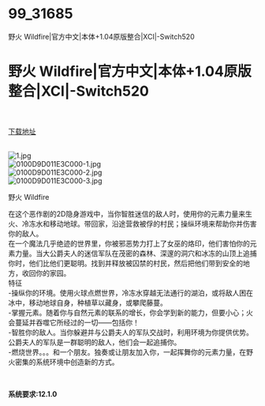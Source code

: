 # 99_31685
野火 Wildfire|官方中文|本体+1.04原版整合|XCI|-Switch520
# 野火 Wildfire|官方中文|本体+1.04原版整合|XCI|-Switch520
 <br/></br>
[下载地址](https://www.switch520.cc/article/31685 "下载地址")
<br/></br>

<p><img title="1.jpg" src="https://www.switch520.cc/muke_img/2022_05_23_75102b26fa5d3.jpg" alt="1.jpg"><br>
<img title="0100D9D011E3C000-1.jpg" src="https://www.switch520.cc/muke_img/2022_05_23_2faaf36d62200.jpg" alt="0100D9D011E3C000-1.jpg"><br>
<img title="0100D9D011E3C000-2.jpg" src="https://www.switch520.cc/muke_img/2022_05_23_b24af6524a873.jpg" alt="0100D9D011E3C000-2.jpg"><br>
<img title="0100D9D011E3C000-3.jpg" src="https://www.switch520.cc/muke_img/2022_05_23_d2b85360ff580.jpg" alt="0100D9D011E3C000-3.jpg"></p>
<p>野火 Wildfire</p>
<p>在这个恶作剧的2D隐身游戏中，当你智胜迷信的敌人时，使用你的元素力量来生火、冷冻水和移动地球。带回家，沿途营救被俘的村民；操纵环境来帮助你并伤害你的敌人。<br>
在一个魔法几乎绝迹的世界里，你被邪恶势力打上了女巫的烙印，他们害怕你的元素力量。当大公爵夫人的迷信军队在茂密的森林、深邃的洞穴和冰冻的山顶上追捕你时，他们比他们更聪明。找到并释放被囚禁的村民，然后把他们带到安全的地方，收回你的家园。<br>
特征<br>
-操纵你的环境。使用火球点燃世界，冷冻水穿越无法通行的湖泊，或将敌人困在冰中，移动地球自身，种植草以藏身，或攀爬藤蔓。<br>
-掌握元素。随着你与自然元素的联系的增长，你会学到新的能力，但要小心；火会蔓延并吞噬它所经过的一切——包括你！<br>
-智胜你的敌人。当你躲避并与公爵夫人的军队交战时，利用环境为你提供优势。公爵夫人的军队是一群聪明的敌人，他们会一起追捕你。<br>
-燃烧世界。。。和一个朋友。独奏或让朋友加入你，一起挥舞你的元素力量，在野火密集的系统环境中创造新的方式。</p>
<p>&nbsp;</p>
<p><strong>系统要求:12.1.0</strong></p>



